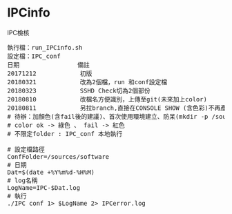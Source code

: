 # IPCinfo
IPC檢核
<pre>
執行檔：run_IPCinfo.sh
設定檔：IPC_conf
日期                備註
20171212            初版
20180321            改為2個檔，run 和conf設定檔
20180323            SSHD Check切為2個部份
20180810            改檔名方便識別，上傳至git(未來加上color)
20180811            另拉branch,直接在CONSOLE SHOW (含色彩)不再產出檔案
# 待辦：加顏色(含fail後的建議)、首次使用環境建立、防呆(mkdir -p /sources/software)、跨平台
# color ok -> 綠色 、 fail -> 紅色
# 不限定folder : IPC_conf 本地執行

# 設定檔路徑
ConfFolder=/sources/software
# 日期
Dat=$(date +%Y%m%d-%H%M)
# log名稱
LogName=IPC-$Dat.log
# 執行
./IPC_conf 1> $LogName 2> IPCerror.log
</pre>
